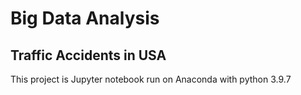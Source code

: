 # Big Data Analysis

## Traffic Accidents in USA
This project is Jupyter notebook run on Anaconda with python 3.9.7
